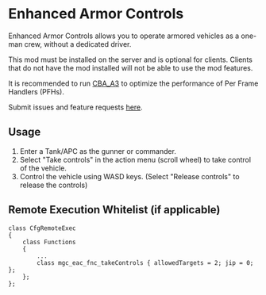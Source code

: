 # Enhanced Armor Controls
Enhanced Armor Controls allows you to operate armored vehicles as a one-man crew, without a dedicated driver.

This mod must be installed on the server and is optional for clients. Clients that do not have the mod installed will not be able to use the mod features.

It is recommended to run [CBA_A3](https://steamcommunity.com/workshop/filedetails/?id=450814997) to optimize the performance of Per Frame Handlers (PFHs).

Submit issues and feature requests [here](https://github.com/magicsh0tz/Solo_Crew/issues).

## Usage
1. Enter a Tank/APC as the gunner or commander.
2. Select "Take controls" in the action menu (scroll wheel) to take control of the vehicle.
3. Control the vehicle using WASD keys. (Select "Release controls" to release the controls)

## Remote Execution Whitelist (if applicable)
```
class CfgRemoteExec
{
    class Functions
    {
        ...
        class mgc_eac_fnc_takeControls { allowedTargets = 2; jip = 0; };
    };
};
```
